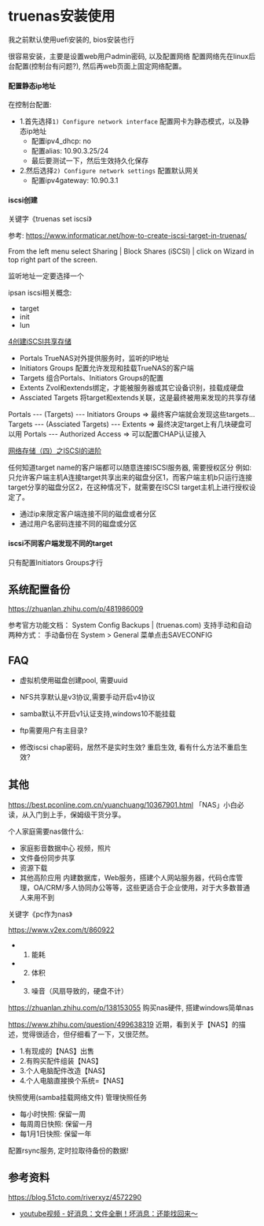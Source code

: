 # truenas安装使用

我之前默认使用uefi安装的, bios安装也行

很容易安装，主要是设置web用户admin密码, 以及配置网络
配置网络先在linux后台配置(控制台有问题?), 然后再web页面上固定网络配置。

#### 配置静态ip地址

在控制台配置:

- 1.首先选择`1) Configure network interface`
  配置网卡为静态模式，以及静态ip地址
  - 配置ipv4_dhcp: no
  - 配置alias: 10.90.3.25/24
  - 最后要测试一下，然后生效持久化保存
- 2.然后选择`2) Configure network settings`
  配置默认网关
  - 配置ipv4gateway: 10.90.3.1

#### iscsi创建

关键字《truenas set iscsi》

参考: https://www.informaticar.net/how-to-create-iscsi-target-in-truenas/

From the left menu select Sharing | Block Shares (iSCSI) | click on Wizard in top right part of the screen.

监听地址一定要选择一个

ipsan iscsi相关概念:
- target
- init
- lun

[4创建iSCSI共享存储](https://juejin.cn/post/7136917385142861854)

- Portals
  TrueNAS对外提供服务时，监听的IP地址
- Initiators Groups
  配置允许发现和挂载TrueNAS的客户端
- Targets
  组合Portals、Initiators Groups的配置
- Extents
  Zvol和extends绑定，才能被服务器或其它设备识别，挂载成硬盘
- Assciated Targets
  将target和extends关联，这是最终被用来发现的共享存储

Portals --- (Targets) --- Initiators Groups
=> 最终客户端就会发现这些targets...
Targets --- (Assciated Targets) --- Extents
=> 最终决定target上有几块硬盘可以用
Portals --- Authorized Access
=> 可以配置CHAP认证接入

[网络存储（四）之ISCSI的进阶](https://www.cnblogs.com/liaojiafa/p/6047550.html)

任何知道target name的客户端都可以随意连接ISCSI服务器, 需要授权区分
例如: 只允许客户端主机A连接target共享出来的磁盘分区1，而客户端主机b只运行连接target分享的磁盘分区2，在这种情况下，就需要在ISCSI target主机上进行授权设定了。

- 通过ip来限定客户端连接不同的磁盘或者分区
- 通过用户名密码连接不同的磁盘或分区

#### iscsi不同客户端发现不同的target

只有配置Initiators Groups才行

## 系统配置备份

https://zhuanlan.zhihu.com/p/481986009

参考官方功能文档： System Config Backups | (truenas.com)
支持手动和自动两种方式：
手动备份在 System > General 菜单点击SAVECONFIG

## FAQ

- 虚拟机使用磁盘创建pool, 需要uuid
- NFS共享默认是v3协议,需要手动开启v4协议
- samba默认不开启v1认证支持,windows10不能挂载
- ftp需要用户有主目录?

- 修改iscsi chap密码，居然不是实时生效?
  重启生效, 看有什么方法不重启生效?

## 其他

https://best.pconline.com.cn/yuanchuang/10367901.html
「NAS」小白必读，从入门到上手，保姆级干货分享。 

个人家庭需要nas做什么:
- 家庭影音数据中心
  视频，照片
- 文件备份同步共享
- 资源下载
- 其他高阶应用
  内建数据库，Web服务，搭建个人网站服务器，代码仓库管理，OA/CRM/多人协同办公等等，这些更适合于企业使用，对于大多数普通人来用不到

关键字《pc作为nas》

https://www.v2ex.com/t/860922
- 1. 能耗
- 2. 体积
- 3. 噪音（风扇导致的，硬盘不计）

https://zhuanlan.zhihu.com/p/138153055
购买nas硬件, 搭建windows简单nas

https://www.zhihu.com/question/499638319
近期，看到关于【NAS】的描述，觉得很适合，但仔细看了一下，又很茫然。
- 1.有现成的【NAS】出售
- 2.有购买配件组装【NAS】
- 3.个人电脑配件改造【NAS】
- 4.个人电脑直接换个系统=【NAS】

快照使用(samba挂载网络文件)
管理快照任务
- 每小时快照: 保留一周
- 每周周日快照: 保留一月
- 每1月1日快照: 保留一年

配置rsync服务, 定时拉取待备份的数据!

## 参考资料

https://blog.51cto.com/riverxyz/4572290

- [youtube视频 - 好消息：文件全删！坏消息：还能找回来～](https://www.youtube.com/watch?v=_b83F55c_Yc)
